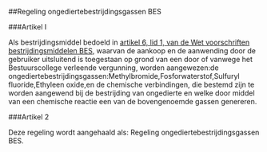 <meta http-equiv='Content-Type' content='text/html; charset=utf-8' />

##Regeling ongediertebestrijdingsgassen BES

###Artikel I 

Als bestrijdingsmiddel bedoeld in [artikel 6, lid 1, van de Wet voorschriften bestrijdingsmiddelen BES](../../../../../wet-BES/wet/voorschriften/bestrijdingsmiddelen/bes/BWBR0028176/README.md), waarvan de aankoop en de aanwending door de gebruiker uitsluitend is toegestaan op grond van een door of vanwege het Bestuurscollege verleende vergunning, worden aangewezen:de ongediertebestrijdingsgassen:Methylbromide,Fosforwaterstof,Sulfuryl fluoride,Ethyleen oxide,en de chemische verbindingen, die bestemd zijn te worden aangewend bij de bestrijding van ongedierte en welke door middel van een chemische reactie een van de bovengenoemde gassen genereren.

###Artikel 2 

Deze regeling wordt aangehaald als: Regeling ongediertebestrijdingsgassen BES.
